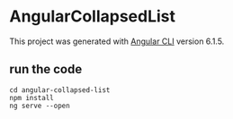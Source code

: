 # AngularCollapsedList

This project was generated with [Angular CLI](https://github.com/angular/angular-cli) version 6.1.5.

## run the code

```
cd angular-collapsed-list
npm install
ng serve --open
```
